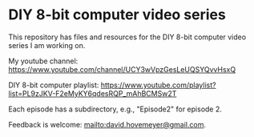 # DIY 8-bit computer video series

This repository has files and resources for the DIY 8-bit computer video series I am working on.

My youtube channel: <https://www.youtube.com/channel/UCY3wVpzGesLeUQSYQvvHsxQ>

DIY 8-bit computer playlist: <https://www.youtube.com/playlist?list=PL9zJKV-F2eMyKY6qdesRQP_mAhBCMSw2T>

Each episode has a subdirectory, e.g., "Episode2" for episode 2.

Feedback is welcome: <mailto:david.hovemeyer@gmail.com>.
